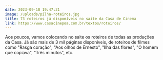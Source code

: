 ```yaml
---
date: 2023-09-18 19:47:31
image: /uploads/pilha-roteiros.jpg
title: 73 roteiros já disponíveis no saite da Casa de Cinema
link: https://www.casacinepoa.com.br/textos/roteiros/
---
```

Aos poucos, vamos colocando no saite os roteiros de todas as produções da Casa. Já são mais de 3 mil páginas disponíveis, de roteiros de filmes como "Rasga coração", "Aos olhos de Ernesto", "Ilha das flores", "O homem que copiava", "Três minutos", etc.
